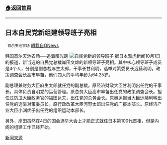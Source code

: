 ###  [:house:返回首頁](https://github.com/ourhimalayas/txt)
---


## 日本自民党新组建领导班子亮相
` 首尔天池农场` [轉載自GNews](https://gnews.org/zh-hans/1566900/)

韩国首尔天池农场—–追着曙光跑
![](https://assets.gnews.org/wp-content/uploads/2021/10/日.jpeg)自民党新的领导班子
据日本雅虎新闻10月1日的报道，新当选的自民党总裁岸田文雄的新领导班子亮相。其中核心领导班子成员是4个人，分别是副总裁麻生太郎，干事长甘利明，选举对策委员长远藤利明，政策调查会长高市早苗，他们四人的平均年龄为64.25岁。

副总理兼财务大臣麻生太郎就任党的副总裁，原经济财政大臣甘利明出任党的干事长，具体负责自明党的运营管理。原总务大臣高市早苗出任党的政策调查会长。担任过防卫大臣政务官的福田达夫，出任党的总务会长。原奥运担当大臣远藤利明出任党的选举对策委员长。原行政改革大臣河野太郎出任党的广报本部长。原经济产业大臣小渊优子出任党的组织运动本部长。

另外，岸田虽然在4日的国会选举大会上才能正式就任日本第100代首相，但是内阁的组建工作已经开始。

[新闻来源](https://news.yahoo.co.jp/articles/0702be2852c8c2927439dafdb8ca5383fb50b813)

